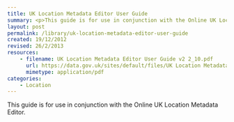 ```yaml
---
title: UK Location Metadata Editor User Guide
summary: <p>This guide is for use in conjunction with the Online UK Location Metadata Editor.</p>
layout: post
permalink: /library/uk-location-metadata-editor-user-guide
created: 19/12/2012
revised: 26/2/2013
resources:
    - filename: UK Location Metadata Editor User Guide v2 2_10.pdf
      url: https://data.gov.uk/sites/default/files/UK Location Metadata Editor User Guide v2 2_10.pdf
      mimetype: application/pdf
categories:
    - Location
---
```


<p>This guide is for use in conjunction with the Online UK Location Metadata Editor.</p>
